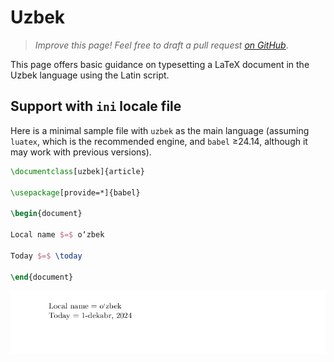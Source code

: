 # Uzbek

<blockquote>
  <p><em>Improve this page! Feel free to draft a pull request <a href="https://github.com/latex3/babel/tree/docs/docs">on GitHub</a></em>.</p>
</blockquote>

This page offers basic guidance on typesetting a LaTeX document in the
Uzbek language using the Latin script.

## Support with `ini` locale file

Here is a minimal sample file with `uzbek` as the main language
(assuming `luatex`, which is the recommended engine, and `babel` ≥24.14,
although it may work with previous versions).

```tex
\documentclass[uzbek]{article}

\usepackage[provide=*]{babel}

\begin{document}

Local name $=$ o‘zbek

Today $=$ \today

\end{document}
```

![](../media/locale-uzbek.png)